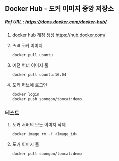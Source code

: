 ## Docker Hub - 도커 이미지 중앙 저장소

##### Ref URL : https://docs.docker.com/docker-hub/

1. docker hub 계정 생성 https://hub.docker.com/

1. Pull 도커 이미지 

   ```sh 
   docker pull ubuntu
   ```

1. 예전 버너 이미지 풀

   ```sh
   docker pull ubuntu:16.04
   ```

1. 도커 허브에 로그인 
   ```sh
   docker login
   docker push soongon/tomcat:demo
   ```

### 테스트 

1. 도커 서버의 모든 이미지 삭제 
   ```sh 
   docker image rm -f <Image_id>
   ```

1. 도커 이미지 풀
   ```sh
   docker pull soongon/tomcat:demo
   ```

